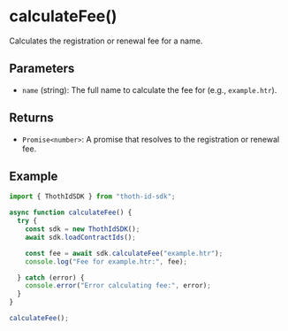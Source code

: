 # calculateFee()

Calculates the registration or renewal fee for a name.

## Parameters

- `name` (string): The full name to calculate the fee for (e.g., `example.htr`).

## Returns

- `Promise<number>`: A promise that resolves to the registration or renewal fee.

## Example

```typescript
import { ThothIdSDK } from "thoth-id-sdk";

async function calculateFee() {
  try {
    const sdk = new ThothIdSDK();
    await sdk.loadContractIds();

    const fee = await sdk.calculateFee("example.htr");
    console.log("Fee for example.htr:", fee);

  } catch (error) {
    console.error("Error calculating fee:", error);
  }
}

calculateFee();
```
